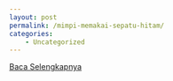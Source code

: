 ```yaml
---
layout: post
permalink: /mimpi-memakai-sepatu-hitam/
categories:
    - Uncategorized
---
```


[Baca Selengkapnya](/09)